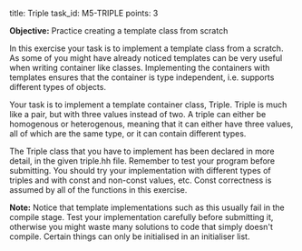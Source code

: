title: Triple
task_id: M5-TRIPLE
points: 3


**Objective:** Practice creating a template class from scratch

In this exercise your task is to implement a template class from a scratch. As some of you might have already noticed templates can be very useful when writing container like classes. Implementing the containers with templates ensures that the container is type independent, i.e. supports different types of objects.

Your task is to implement a template container class, Triple. Triple is much like a pair, but with three values instead of two. A triple can either be homogenous or heterogenous, meaning that it can either have three values, all of which are the same type, or it can contain different types.

The Triple class that you have to implement has been declared in more detail, in the given triple.hh file. Remember to test your program before submitting. You should try your implementation with different types of triples and with const and non-const values, etc. Const correctness is assumed by all of the functions in this exercise.

**Note:**
Notice that template implementations such as this usually fail in the compile stage. Test your implementation carefully before submitting it, otherwise you might waste many solutions to code that simply doesn't compile.
Certain things can only be initialised in an initialiser list.

